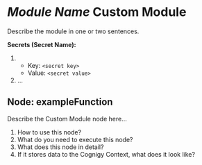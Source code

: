 ﻿# *Module Name* Custom Module

Describe the module in one or two sentences.

**Secrets (Secret Name):**

1. 
    - Key: `<secret key>`
    - Value: `<secret value>`
2. ...

## Node: exampleFunction

Describe the Custom Module node here... 

1. How to use this node?
2. What do you need to execute this node?
3. What does this node in detail?
4. If it stores data to the Cognigy Context, what does it look like?
